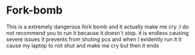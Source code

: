 # Fork-bomb
This is a extremely dangerous fork bomb and it actually make me cry .I do not recommend you to run it because it doesn`t stop. it is endless causing severe issues it prevents from shuting pcs and when I exidently run it it cause my laptop to not shut and make me cry but then it ends 
